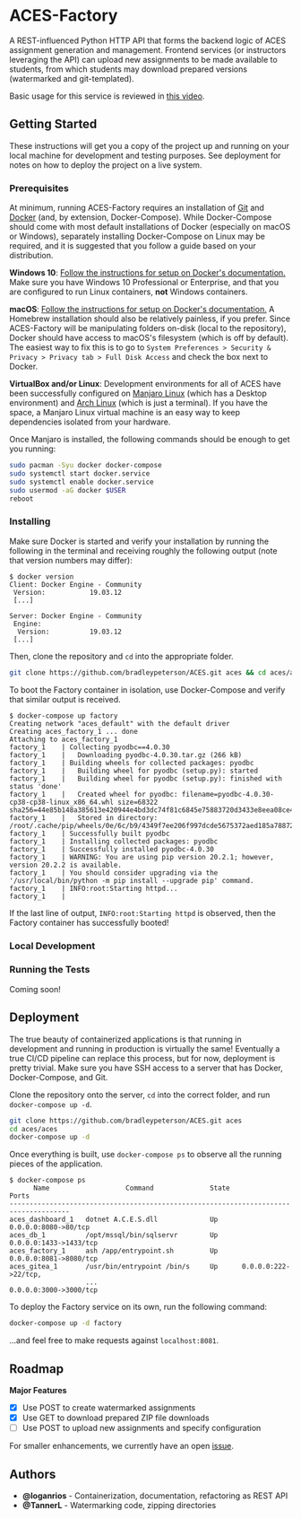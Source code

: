 # ACES-Factory

A REST-influenced Python HTTP API that forms the backend logic of ACES assignment generation and management. Frontend services (or instructors leveraging the API) can upload new assignments to be made available to students, from which students may download prepared versions (watermarked and git-templated). 

Basic usage for this service is reviewed in [this video](https://www.youtube.com/watch?v=19Zmw9mQgRk).

## Getting Started

These instructions will get you a copy of the project up and running on your local machine for development and testing purposes. See deployment for notes on how to deploy the project on a live system.

### Prerequisites

At minimum, running ACES-Factory requires an installation of [Git](https://git-scm.com/) and [Docker](https://docs.docker.com/get-docker/) (and, by extension, Docker-Compose). While Docker-Compose should come with most default installations of Docker (especially on macOS or Windows), separately installing Docker-Compose on Linux may be required, and it is suggested that you follow a guide based on your distribution.

**Windows 10**: [Follow the instructions for setup on Docker's documentation.](https://docs.docker.com/docker-for-windows/install/) Make sure you have Windows 10 Professional or Enterprise, and that you are configured to run Linux containers, **not** Windows containers.

**macOS**: [Follow the instructions for setup on Docker's documentation.](https://docs.docker.com/docker-for-mac/install/) A Homebrew installation should also be relatively painless, if you prefer. Since ACES-Factory will be manipulating folders on-disk (local to the repository), Docker should have access to macOS's filesystem (which is off by default). The easiest way to fix this is to go to `System Preferences > Security & Privacy > Privacy tab > Full Disk Access` and check the box next to Docker.

**VirtualBox and/or Linux**: Development environments for all of ACES have been successfully configured on [Manjaro Linux](https://manjaro.org/) (which has a Desktop environment) and [Arch Linux](https://www.archlinux.org/) (which is just a terminal). If you have the space, a Manjaro Linux virtual machine is an easy way to keep dependencies isolated from your hardware. 

Once Manjaro is installed, the following commands should be enough to get you running:
```bash
sudo pacman -Syu docker docker-compose
sudo systemctl start docker.service
sudo systemctl enable docker.service
sudo usermod -aG docker $USER
reboot
```

### Installing

Make sure Docker is started and verify your installation by running the following in the terminal and receiving roughly the following output (note that version numbers may differ):
```
$ docker version
Client: Docker Engine - Community
 Version:           19.03.12
 [...]

Server: Docker Engine - Community
 Engine:
  Version:          19.03.12
 [...]
```

Then, clone the repository and `cd` into the appropriate folder.
```bash
git clone https://github.com/bradleypeterson/ACES.git aces && cd aces/aces
```

To boot the Factory container in isolation, use Docker-Compose and verify that similar output is received.  

```
$ docker-compose up factory
Creating network "aces_default" with the default driver
Creating aces_factory_1 ... done
Attaching to aces_factory_1
factory_1    | Collecting pyodbc==4.0.30
factory_1    |   Downloading pyodbc-4.0.30.tar.gz (266 kB)
factory_1    | Building wheels for collected packages: pyodbc
factory_1    |   Building wheel for pyodbc (setup.py): started
factory_1    |   Building wheel for pyodbc (setup.py): finished with status 'done'
factory_1    |   Created wheel for pyodbc: filename=pyodbc-4.0.30-cp38-cp38-linux_x86_64.whl size=68322 sha256=44e85b148a385613e420944e4bd3dc74f81c6845e75883720d3433e8eea08ce4
factory_1    |   Stored in directory: /root/.cache/pip/wheels/0e/6c/b9/4349f7ee206f997dcde5675372aed185a788729278ad749953
factory_1    | Successfully built pyodbc
factory_1    | Installing collected packages: pyodbc
factory_1    | Successfully installed pyodbc-4.0.30
factory_1    | WARNING: You are using pip version 20.2.1; however, version 20.2.2 is available.
factory_1    | You should consider upgrading via the '/usr/local/bin/python -m pip install --upgrade pip' command.
factory_1    | INFO:root:Starting httpd...
factory_1    |
```

If the last line of output, `INFO:root:Starting httpd` is observed, then the Factory container has successfully booted!

### Local Development



### Running the Tests

Coming soon!

## Deployment

The true beauty of containerized applications is that running in development and running in production is virtually the same! Eventually a true CI/CD pipeline can replace this process, but for now, deployment is pretty trivial. Make sure you have SSH access to a server that has Docker, Docker-Compose, and Git.

Clone the repository onto the server, `cd` into the correct folder, and run `docker-compose up -d`. 

```bash
git clone https://github.com/bradleypeterson/ACES.git aces
cd aces/aces
docker-compose up -d
```

Once everything is built, use `docker-compose ps` to observe all the running pieces of the application.

```
$ docker-compose ps
      Name                   Command              State              Ports
-------------------------------------------------------------------------------------
aces_dashboard_1   dotnet A.C.E.S.dll             Up      0.0.0.0:8080->80/tcp
aces_db_1          /opt/mssql/bin/sqlservr        Up      0.0.0.0:1433->1433/tcp
aces_factory_1     ash /app/entrypoint.sh         Up      0.0.0.0:8081->8080/tcp
aces_gitea_1       /usr/bin/entrypoint /bin/s     Up      0.0.0.0:222->22/tcp,
                   ...                                    0.0.0.0:3000->3000/tcp
```

To deploy the Factory service on its own, run the following command:

```bash
docker-compose up -d factory
```

...and feel free to make requests against `localhost:8081`. 

## Roadmap

**Major Features**
* [x] Use POST to create watermarked assignments
* [x] Use GET to download prepared ZIP file downloads
* [ ] Use POST to upload new assignments and specify configuration

For smaller enhancements, we currently have an open [issue](https://github.com/bradleypeterson/ACES/issues/7).

## Authors

* **@loganrios** - Containerization, documentation, refactoring as REST API
* **@TannerL** - Watermarking code, zipping directories

